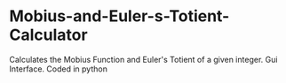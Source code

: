 # Mobius-and-Euler-s-Totient-Calculator

Calculates the Mobius Function and Euler's Totient of a given integer. 
Gui Interface.
Coded in python
